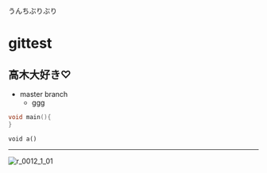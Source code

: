 うんちぶりぶり

# gittest

## 高木大好き♡

- master branch
  - ggg

```cpp
void main(){
}
```

`void a()`

---

![r_0012_1_01](https://user-images.githubusercontent.com/93367508/166200006-6e64eff7-9e0b-46da-95c1-9bfe36e7aa95.jpg)


